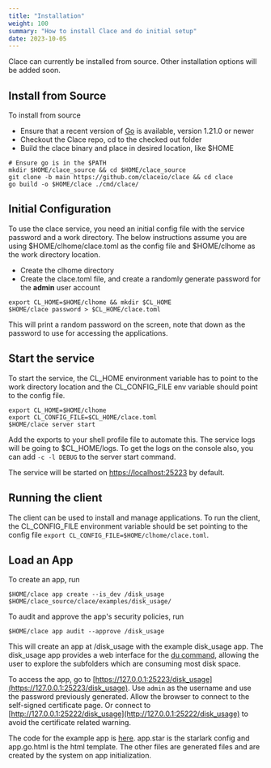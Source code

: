 ```yaml
---
title: "Installation"
weight: 100
summary: "How to install Clace and do initial setup"
date: 2023-10-05
---
```


Clace can currently be installed from source. Other installation options will be added soon.

## Install from Source

To install from source

- Ensure that a recent version of [Go](https://go.dev/doc/install) is available, version 1.21.0 or newer
- Checkout the Clace repo, cd to the checked out folder
- Build the clace binary and place in desired location, like $HOME

```shell
# Ensure go is in the $PATH
mkdir $HOME/clace_source && cd $HOME/clace_source
git clone -b main https://github.com/claceio/clace && cd clace
go build -o $HOME/clace ./cmd/clace/
```

## Initial Configuration

To use the clace service, you need an initial config file with the service password and a work directory. The below instructions assume you are using $HOME/clhome/clace.toml as the config file and $HOME/clhome as the work directory location.

- Create the clhome directory
- Create the clace.toml file, and create a randomly generate password for the **admin** user account

```shell
export CL_HOME=$HOME/clhome && mkdir $CL_HOME
$HOME/clace password > $CL_HOME/clace.toml
```

This will print a random password on the screen, note that down as the password to use for accessing the applications.

## Start the service

To start the service, the CL_HOME environment variable has to point to the work directory location and the CL_CONFIG_FILE env variable should point to the config file.

```shell
export CL_HOME=$HOME/clhome
export CL_CONFIG_FILE=$CL_HOME/clace.toml
$HOME/clace server start
```

Add the exports to your shell profile file to automate this. The service logs will be going to $CL_HOME/logs. To get the logs on the console also, you can add `-c -l DEBUG` to the server start command.

The service will be started on [https://localhost:25223](https://127.0.0.1:25223) by default.

## Running the client

The client can be used to install and manage applications. To run the client, the CL_CONFIG_FILE environment variable should be set pointing to the config file `export CL_CONFIG_FILE=$HOME/clhome/clace.toml`.

## Load an App

To create an app, run

```shell
$HOME/clace app create --is_dev /disk_usage $HOME/clace_source/clace/examples/disk_usage/
```

To audit and approve the app's security policies, run

```shell
$HOME/clace app audit --approve /disk_usage
```

This will create an app at /disk_usage with the example disk_usage app. The disk_usage app provides a web interface for the [du command](https://man7.org/linux/man-pages/man1/du.1.html), allowing the user to explore the subfolders which are consuming most disk space.

To access the app, go to [https://127.0.0.1:25223/disk_usage](https://127.0.0.1:25223/disk_usage). Use `admin` as the username and use the password previously generated. Allow the browser to connect to the self-signed certificate page. Or connect to [http://127.0.0.1:25222/disk_usage](http://127.0.0.1:25222/disk_usage) to avoid the certificate related warning.

The code for the example app is [here](https://github.com/claceio/clace/tree/main/examples/disk_usage/app.star). app.star is the starlark config and app.go.html is the html template. The other files are generated files and are created by the system on app initialization.
